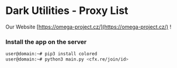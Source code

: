 # Dark Utilities - Proxy List

Our Website [https://omega-project.cz/](https://omega-project.cz/) !

### Install the app on the server
```sh
user@domain:~# pip3 install colored
user@domain:~# python3 main.py <cfx.re/join/id>
```
